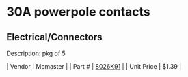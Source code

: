 # 30A powerpole contacts
## Electrical/Connectors
Description: 	pkg of 5 

| Vendor | Mcmaster | 
| Part # | [8026K91](http://www.mcmaster.com/) | 
| Unit Price | $1.39 | 
